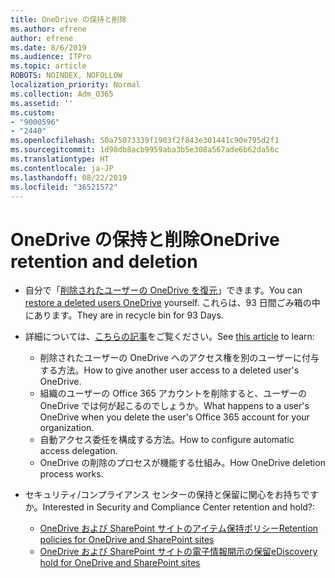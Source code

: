 ```yaml
---
title: OneDrive の保持と削除
ms.author: efrene
author: efrene
ms.date: 8/6/2019
ms.audience: ITPro
ms.topic: article
ROBOTS: NOINDEX, NOFOLLOW
localization_priority: Normal
ms.collection: Adm_O365
ms.assetid: ''
ms.custom:
- "9000596"
- "2440"
ms.openlocfilehash: 50a75073339f1903f2f843e301441c90e795d2f1
ms.sourcegitcommit: 1d98db8acb9959aba3b5e308a567ade6b62da56c
ms.translationtype: HT
ms.contentlocale: ja-JP
ms.lasthandoff: 08/22/2019
ms.locfileid: "36521572"
---
```

# <a name="onedrive-retention-and-deletion"></a><span data-ttu-id="8479f-102">OneDrive の保持と削除</span><span class="sxs-lookup"><span data-stu-id="8479f-102">OneDrive retention and deletion</span></span>

- <span data-ttu-id="8479f-103">自分で「[削除されたユーザーの OneDrive を復元](https://docs.microsoft.com/onedrive/restore-deleted-onedrive)」できます。</span><span class="sxs-lookup"><span data-stu-id="8479f-103">You can [restore a deleted users OneDrive](https://docs.microsoft.com/onedrive/restore-deleted-onedrive) yourself.</span></span> <span data-ttu-id="8479f-104">これらは、93 日間ごみ箱の中にあります。</span><span class="sxs-lookup"><span data-stu-id="8479f-104">They are in recycle bin for 93 Days.</span></span> 

- <span data-ttu-id="8479f-105">詳細については、[こちらの記事](https://docs.microsoft.com/onedrive/restore-deleted-onedrive)をご覧ください。</span><span class="sxs-lookup"><span data-stu-id="8479f-105">See [this article](https://docs.microsoft.com/onedrive/restore-deleted-onedrive) to learn:</span></span>
    - <span data-ttu-id="8479f-106">削除されたユーザーの OneDrive へのアクセス権を別のユーザーに付与する方法。</span><span class="sxs-lookup"><span data-stu-id="8479f-106">How to give another user access to a deleted user's OneDrive.</span></span>
    - <span data-ttu-id="8479f-107">組織のユーザーの Office 365 アカウントを削除すると、ユーザーの OneDrive では何が起こるのでしょうか。</span><span class="sxs-lookup"><span data-stu-id="8479f-107">What happens to a user's OneDrive when you delete the user's Office 365 account for your organization.</span></span>
    - <span data-ttu-id="8479f-108">自動アクセス委任を構成する方法。</span><span class="sxs-lookup"><span data-stu-id="8479f-108">How to configure automatic access delegation.</span></span>
    - <span data-ttu-id="8479f-109">OneDrive の削除のプロセスが機能する仕組み。</span><span class="sxs-lookup"><span data-stu-id="8479f-109">How OneDrive deletion process works.</span></span>

- <span data-ttu-id="8479f-110">セキュリティ/コンプライアンス センターの保持と保留に関心をお持ちですか。</span><span class="sxs-lookup"><span data-stu-id="8479f-110">Interested in Security and Compliance Center retention and hold?:</span></span>
    - [<span data-ttu-id="8479f-111">OneDrive および SharePoint サイトのアイテム保持ポリシー</span><span class="sxs-lookup"><span data-stu-id="8479f-111">Retention policies for OneDrive and SharePoint sites</span></span>](https://docs.microsoft.com/office365/securitycompliance/retention-policies?redirectSourcePath=%252farticle%252f5e377752-700d-4870-9b6d-12bfc12d2423#content-in-onedrive-accounts-and-sharepoint-sites)
    - [<span data-ttu-id="8479f-112"> OneDrive および SharePoint サイトの電子情報開示の保留</span><span class="sxs-lookup"><span data-stu-id="8479f-112">eDiscovery hold for OneDrive and SharePoint sites</span></span>](https://docs.microsoft.com/office365/securitycompliance/ediscovery-cases#step-4-place-content-locations-on-hold)



